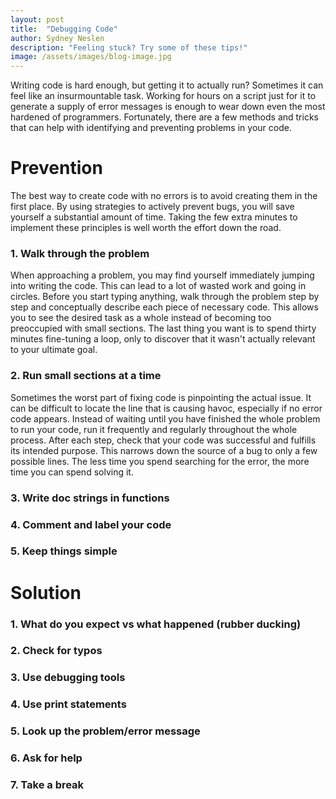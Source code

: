 ```yaml
---
layout: post
title:  "Debugging Code"
author: Sydney Neslen
description: "Feeling stuck? Try some of these tips!"
image: /assets/images/blog-image.jpg
---
```


Writing code is hard enough, but getting it to actually run? Sometimes it can feel like an insurmountable task. Working for hours on a script just for it to generate a supply of error messages is enough to wear down even the most hardened of programmers. Fortunately, there are a few methods and tricks that can help with identifying and preventing problems in your code.

# Prevention 
The best way to create code with no errors is to avoid creating them in the first place. By using strategies to actively prevent bugs, you will save yourself a substantial amount of time. Taking the few extra minutes to implement these principles is well worth the effort down the road. 

### 1. Walk through the problem
When approaching a problem, you may find yourself immediately jumping into writing the code. This can lead to a lot of wasted work and going in circles. Before you start typing anything, walk through the problem step by step and conceptually describe each piece of necessary code. This allows you to see the desired task as a whole instead of becoming too preoccupied with small sections. The last thing you want is to spend thirty minutes fine-tuning a loop, only to discover that it wasn't actually relevant to your ultimate goal. 

### 2. Run small sections at a time
Sometimes the worst part of fixing code is pinpointing the actual issue. It can be difficult to locate the line that is causing havoc, especially if no error code appears. Instead of waiting until you have finished the whole problem to run your code, run it frequently and regularly throughout the whole process. After each step, check that your code was successful and fulfills its intended purpose. This narrows down the source of a bug to only a few possible lines. The less time you spend searching for the error, the more time you can spend solving it. 

### 3. Write doc strings in functions


### 4. Comment and label your code


### 5. Keep things simple



# Solution
### 1. What do you expect vs what happened (rubber ducking)
### 2. Check for typos
### 3. Use debugging tools
### 4. Use print statements
### 5. Look up the problem/error message
### 6. Ask for help
### 7. Take a break

